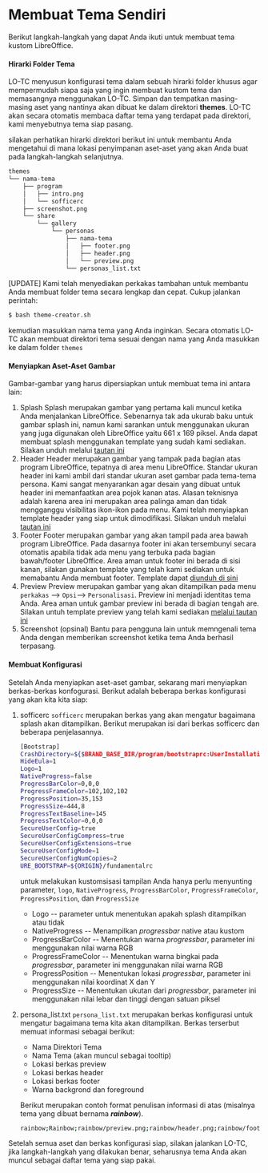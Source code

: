 # Membuat Tema Sendiri

Berikut langkah-langkah yang dapat Anda ikuti untuk membuat tema kustom LibreOffice.

#### Hirarki Folder Tema

LO-TC menyusun konfigurasi tema dalam sebuah hirarki folder khusus agar mempermudah siapa saja yang ingin membuat kustom tema dan memasangnya menggunakan LO-TC. Simpan dan tempatkan masing-masing aset yang nantinya akan dibuat ke dalam direktori **themes**. LO-TC akan secara otomatis membaca daftar tema yang terdapat pada direktori, kami menyebutnya tema siap pasang.

silakan perhatikan hirarki direktori berikut ini untuk membantu Anda mengetahui di mana lokasi penyimpanan aset-aset yang akan Anda buat pada langkah-langkah selanjutnya.

```bash
themes
└── nama-tema
    ├── program
    │   ├── intro.png
    │   └── sofficerc
    ├── screenshot.png
    └── share
        └── gallery
            └── personas
                ├── nama-tema
                │   ├── footer.png
                │   ├── header.png
                │   └── preview.png
                └── personas_list.txt
```

\[UPDATE\] Kami telah menyediakan perkakas tambahan untuk membantu Anda membuat folder tema secara lengkap dan cepat. Cukup jalankan perintah:

```bash
$ bash theme-creator.sh
```

kemudian masukkan nama tema yang Anda inginkan. Secara otomatis LO-TC akan membuat direktori tema sesuai dengan nama yang Anda masukkan ke dalam folder `themes`

#### Menyiapkan Aset-Aset Gambar

Gambar-gambar yang harus dipersiapkan untuk membuat tema ini antara lain:

1. Splash Splash merupakan gambar yang pertama kali muncul ketika Anda menjalankan LibreOffice. Sebenarnya tak ada ukurab baku untuk gambar splash ini, namun kami sarankan untuk menggunakan ukuran yang juga digunakan oleh LibreOffice yaitu 661 x 169 piksel. Anda dapat membuat splash menggunakan template yang sudah kami sediakan. Silakan unduh melalui [tautan ini](https://github.com/libreofficeid/LibreOfficeID-Docs/tree/853bc61dbe5602735a5fc6e5321c981647286997/LibreOffice%20Theme/template/intro.svg)
2. Header Header merupakan gambar yang tampak pada bagian atas program LibreOffice, tepatnya di area menu LibreOffice. Standar ukuran header ini kami ambil dari standar ukuran aset gambar pada tema-tema persona. Kami sangat menyarankan agar desain yang dibuat untuk header ini memanfaatkan area pojok kanan atas. Alasan teknisnya adalah karena area ini merupakan area palinga aman dan tidak mengganggu visibilitas ikon-ikon pada menu. Kami telah menyiapkan template header yang siap untuk dimodifikasi. Silakan unduh melalui [tautan ini](https://github.com/libreofficeid/LibreOfficeID-Docs/tree/853bc61dbe5602735a5fc6e5321c981647286997/LibreOffice%20Theme/template/header.svg)
3. Footer Footer merupakan gambar yang akan tampil pada area bawah program LibreOffice. Pada dasarnya footer ini akan tersembunyi secara otomatis apabila tidak ada menu yang terbuka pada bagian bawah/footer LibreOffice. Area aman untuk footer ini berada di sisi kanan, silakan gunakan template yang telah kami sediakan untuk memabantu Anda membuat footer. Template dapat [diunduh di sini](https://github.com/libreofficeid/LibreOfficeID-Docs/tree/853bc61dbe5602735a5fc6e5321c981647286997/LibreOffice%20Theme/template/footer.svg)
4. Preview Preview merupakan gambar yang akan ditampilkan pada menu `perkakas` --&gt; `Opsi`--&gt; `Personalisasi`. Preview ini menjadi identitas tema Anda. Area aman untuk gambar preview ini berada di bagian tengah are. Silakan untuh template preview yang telah kami sediakan [melalui tautan ini](https://github.com/libreofficeid/LibreOfficeID-Docs/tree/853bc61dbe5602735a5fc6e5321c981647286997/LibreOffice%20Theme/template/preview.svg)
5. Screenshot \(opsinal\) Bantu para pengguna lain untuk memngenali tema Anda dengan memberikan screenshot ketika tema Anda berhasil terpasang.

#### Membuat Konfigurasi

Setelah Anda menyiapkan aset-aset gambar, sekarang mari menyiapkan berkas-berkas konfogurasi. Berikut adalah beberapa berkas konfigurasi yang akan kita kita siap:

1. sofficerc `sofficerc` merupakan berkas yang akan mengatur bagaimana splash akan ditampilkan. Berikut merupakan isi dari berkas sofficerc dan beberapa penjelasannya.

   ```bash
   [Bootstrap]
   CrashDirectory=${$BRAND_BASE_DIR/program/bootstraprc:UserInstallation}/crash
   HideEula=1
   Logo=1
   NativeProgress=false
   ProgressBarColor=0,0,0
   ProgressFrameColor=102,102,102
   ProgressPosition=35,153
   ProgressSize=444,8
   ProgressTextBaseline=145
   ProgressTextColor=0,0,0
   SecureUserConfig=true
   SecureUserConfigCompress=true
   SecureUserConfigExtensions=true
   SecureUserConfigMode=1
   SecureUserConfigNumCopies=2
   URE_BOOTSTRAP=${ORIGIN}/fundamentalrc
   ```

   untuk melakukan kustomsisasi tampilan Anda hanya perlu menyunting parameter, `logo`, `NativeProgress`, `ProgressBarColor`, `ProgressFrameColor`, `ProgressPosition`, dan `ProgressSize`

   * Logo -- parameter untuk menentukan apakah splash ditampilkan atau tidak
   * NativeProgress -- Menampilkan _progressbar_ native atau kustom
   * ProgressBarColor -- Menentukan warna _progressbar_, parameter ini menggunakan nilai warna RGB
   * ProgressFrameColor --  Menentukan warna bingkai pada _progressbar_, parameter ini menggunakan nilai warna RGB
   * ProgressPosition -- Menentukan lokasi _progressbar_, parameter ini menggunakan nilai koordinat X dan Y 
   * ProgressSize -- Menentukan ukutan dari _progressbar_, parameter ini menggunakan nilai lebar dan tinggi dengan satuan piksel

2. persona\_list.txt `persona_list.txt` merupakan berkas konfigurasi untuk mengatur bagaimana tema kita akan ditampilkan. Berkas terserbut memuat informasi sebagai berikut:

   * Nama Direktori Tema
   * Nama Tema \(akan muncul sebagai tooltip\)
   * Lokasi berkas preview
   * Lokasi berkas header
   * Lokasi berkas footer
   * Warna backgrond dan foreground

   Berikut merupakan contoh format penulisan informasi di atas \(misalnya tema yang dibuat bernama _**rainbow**_\).

   ```bash
   rainbow;Rainbow;rainbow/preview.png;rainbow/header.png;rainbow/footer.png;;#ffffff;#000000
   ```

Setelah semua aset dan berkas konfigurasi siap, silakan jalankan LO-TC, jika langkah-langkah yang dilakukan benar, seharusnya tema Anda akan muncul sebagai daftar tema yang siap pakai.



